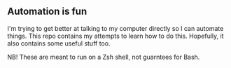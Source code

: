 ## Automation is fun

I'm trying to get better at talking to my computer directly so I can automate things. This repo contains my attempts to learn how to do this. Hopefully, it also contains some useful stuff too. 

NB! These are meant to run on a Zsh shell, not guarntees for Bash.

